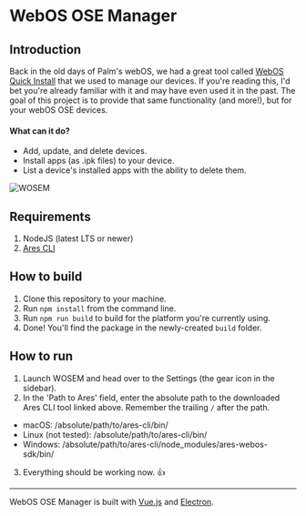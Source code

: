 # WebOS OSE Manager

## Introduction
Back in the old days of Palm's webOS, we had a great tool called [WebOS Quick Install](https://github.com/JayCanuck/webos-quick-install) that we used to manage our devices. If you're reading this, I'd bet you're already familiar with it and may have even used it in the past. The goal of this project is to provide that same functionality (and more!), but for your webOS OSE devices.

#### What can it do?
* Add, update, and delete devices.
* Install apps (as .ipk files) to your device.
* List a device's installed apps with the ability to delete them.



![WOSEM](https://garrettdowns.io/assets/wosem-ss2.png "WOSEM preview")

## Requirements
1. NodeJS (latest LTS or newer)
2. [Ares CLI](http://webosose.org/develop/sdk-tools/cli/)

## How to build
1. Clone this repository to your machine.
2. Run `npm install` from the command line.
3. Run `npm run build` to build for the platform you're currently using.
4. Done! You'll find the package in the newly-created `build` folder.

## How to run
1. Launch WOSEM and head over to the Settings (the gear icon in the sidebar).
2. In the 'Path to Ares' field, enter the absolute path to the downloaded Ares CLI tool linked above. Remember the trailing `/` after the path.
  * macOS: /absolute/path/to/ares-cli/bin/
  * Linux (not tested): /absolute/path/to/ares-cli/bin/
  * Windows: /absolute/path/to/ares-cli/node_modules/ares-webos-sdk/bin/
3. Everything should be working now. 👍

---

WebOS OSE Manager is built with [Vue.js](https://vuejs.org/) and [Electron](https://electronjs.org/).
